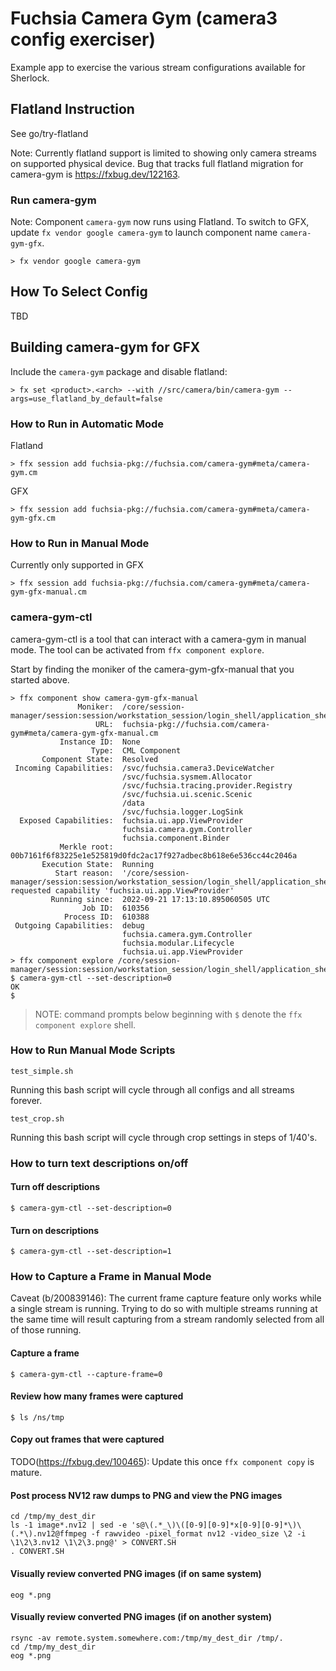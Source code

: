 # Fuchsia Camera Gym (camera3 config exerciser)

Example app to exercise the various stream configurations available for Sherlock.

## Flatland Instruction
See go/try-flatland

Note: Currently flatland support is limited to showing only camera streams on supported physical device.
Bug that tracks full flatland migration for camera-gym is https://fxbug.dev/122163.

### Run camera-gym

Note: Component `camera-gym` now runs using Flatland. To switch to GFX, update `fx vendor google camera-gym` to launch component name `camera-gym-gfx`.

```
> fx vendor google camera-gym
```

## How To Select Config

TBD

## Building camera-gym for GFX

Include the `camera-gym` package and disable flatland:

```
> fx set <product>.<arch> --with //src/camera/bin/camera-gym --args=use_flatland_by_default=false
```

### How to Run in Automatic Mode

Flatland
```
> ffx session add fuchsia-pkg://fuchsia.com/camera-gym#meta/camera-gym.cm
```

GFX
```
> ffx session add fuchsia-pkg://fuchsia.com/camera-gym#meta/camera-gym-gfx.cm
```

### How to Run in Manual Mode
Currently only supported in GFX

```
> ffx session add fuchsia-pkg://fuchsia.com/camera-gym#meta/camera-gym-gfx-manual.cm
```

### camera-gym-ctl

camera-gym-ctl is a tool that can interact with a camera-gym in manual mode.
The tool can be activated from `ffx component explore`.

Start by finding the moniker of the camera-gym-gfx-manual that you started above.

```
> ffx component show camera-gym-gfx-manual
               Moniker:  /core/session-manager/session:session/workstation_session/login_shell/application_shell:1/elements:vd5ioej4lvcshlgb
                   URL:  fuchsia-pkg://fuchsia.com/camera-gym#meta/camera-gym-gfx-manual.cm
           Instance ID:  None
                  Type:  CML Component
       Component State:  Resolved
 Incoming Capabilities:  /svc/fuchsia.camera3.DeviceWatcher
                         /svc/fuchsia.sysmem.Allocator
                         /svc/fuchsia.tracing.provider.Registry
                         /svc/fuchsia.ui.scenic.Scenic
                         /data
                         /svc/fuchsia.logger.LogSink
  Exposed Capabilities:  fuchsia.ui.app.ViewProvider
                         fuchsia.camera.gym.Controller
                         fuchsia.component.Binder
           Merkle root:  00b7161f6f83225e1e525819d0fdc2ac17f927adbec8b618e6e536cc44c2046a
       Execution State:  Running
          Start reason:  '/core/session-manager/session:session/workstation_session/login_shell/application_shell:1/elements:vd5ioej4lvcshlgb' requested capability 'fuchsia.ui.app.ViewProvider'
         Running since:  2022-09-21 17:13:10.895060505 UTC
                Job ID:  610356
            Process ID:  610388
 Outgoing Capabilities:  debug
                         fuchsia.camera.gym.Controller
                         fuchsia.modular.Lifecycle
                         fuchsia.ui.app.ViewProvider
> ffx component explore /core/session-manager/session:session/workstation_session/login_shell/application_shell:1/elements:vd5ioej4lvcshlgb
$ camera-gym-ctl --set-description=0
OK
$
```

> NOTE: command prompts below beginning with `$` denote the `ffx component
> explore` shell.

### How to Run Manual Mode Scripts

```
test_simple.sh
```

  Running this bash script will cycle through all configs and all streams forever.

```
test_crop.sh
```

  Running this bash script will cycle through crop settings in steps of 1/40's.

### How to turn text descriptions on/off

#### Turn off descriptions

```
$ camera-gym-ctl --set-description=0
```

#### Turn on descriptions

```
$ camera-gym-ctl --set-description=1
```

### How to Capture a Frame in Manual Mode

Caveat (b/200839146): The current frame capture feature only works while a
single stream is running.  Trying to do so with multiple streams running at the
same time will result capturing from a stream randomly selected from all of
those running.

#### Capture a frame

```
$ camera-gym-ctl --capture-frame=0
```

#### Review how many frames were captured

```
$ ls /ns/tmp
```

#### Copy out frames that were captured

TODO(https://fxbug.dev/100465): Update this once `ffx component copy` is mature.

#### Post process NV12 raw dumps to PNG and view the PNG images

```
cd /tmp/my_dest_dir
ls -1 image*.nv12 | sed -e 's@\(.*_\)\([0-9][0-9]*x[0-9][0-9]*\)\(.*\).nv12@ffmpeg -f rawvideo -pixel_format nv12 -video_size \2 -i \1\2\3.nv12 \1\2\3.png@' > CONVERT.SH
. CONVERT.SH
```

#### Visually review converted PNG images (if on same system)

```
eog *.png
```

#### Visually review converted PNG images (if on another system)

```
rsync -av remote.system.somewhere.com:/tmp/my_dest_dir /tmp/.
cd /tmp/my_dest_dir
eog *.png
```
